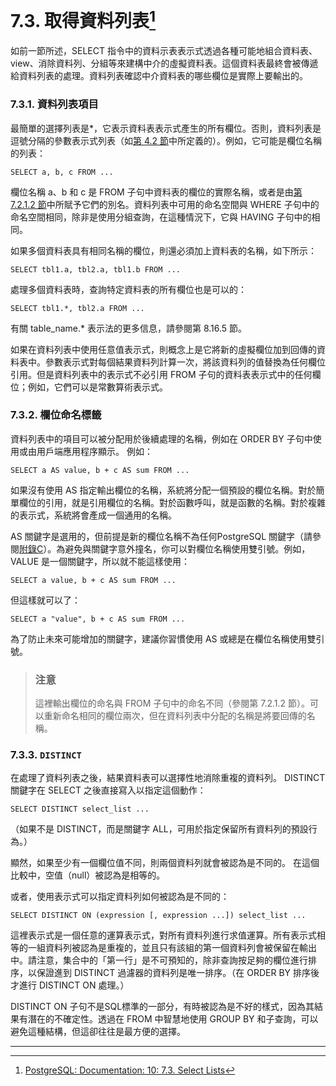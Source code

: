 # 7.3. 取得資料列表[^1]

如前一節所述，SELECT 指令中的資料示表表示式透過各種可能地組合資料表、view、消除資料列、分組等來建構中介的虛擬資料表。這個資料表最終會被傳遞給資料列表的處理。資料列表確認中介資料表的哪些欄位是實際上要輸出的。

### 7.3.1. 資料列表項目

最簡單的選擇列表是\*，它表示資料表表示式產生的所有欄位。否則，資料列表是逗號分隔的參數表示式列表（如[第 4.2 節](/ii-the-sql-language/sql-syntax/42-value-expressions.md)中所定義的）。例如，它可能是欄位名稱的列表：

```
SELECT a, b, c FROM ...
```

欄位名稱 a、b 和 c 是 FROM 子句中資料表的欄位的實際名稱，或者是由[第 7.2.1.2 節](/ii-the-sql-language/queries/72-table-expressions.md)中所賦予它們的別名。資料列表中可用的命名空間與 WHERE 子句中的命名空間相同，除非是使用分組查詢，在這種情況下，它與 HAVING 子句中的相同。

如果多個資料表具有相同名稱的欄位，則還必須加上資料表的名稱，如下所示：

```
SELECT tbl1.a, tbl2.a, tbl1.b FROM ...
```

處理多個資料表時，查詢特定資料表的所有欄位也是可以的：

```
SELECT tbl1.*, tbl2.a FROM ...
```

有關 table\_name.\* 表示法的更多信息，請參閱第 8.16.5 節。

如果在資料列表中使用任意值表示式，則概念上是它將新的虛擬欄位加到回傳的資料表中。參數表示式對每個結果資料列計算一次，將該資料列的值替換為任何欄位引用。但是資料列表中的表示式不必引用 FROM 子句的資料表表示式中的任何欄位；例如，它們可以是常數算術表示式。

### 7.3.2. 欄位命名標籤

資料列表中的項目可以被分配用於後續處理的名稱，例如在 ORDER BY 子句中使用或由用戶端應用程序顯示。 例如：

```
SELECT a AS value, b + c AS sum FROM ...
```

如果沒有使用 AS 指定輸出欄位的名稱，系統將分配一個預設的欄位名稱。對於簡單欄位的引用，就是引用欄位的名稱。對於函數呼叫，就是函數的名稱。對於複雜的表示式，系統將會產成一個通用的名稱。

AS 關鍵字是選用的，但前提是新的欄位名稱不為任何PostgreSQL 關鍵字（請參閱[附錄C](/viii-appendixes/sql-key-words.md)）。為避免與關鍵字意外撞名，你可以對欄位名稱使用雙引號。例如，VALUE 是一個關鍵字，所以就不能這樣使用：

```
SELECT a value, b + c AS sum FROM ...
```

但這樣就可以了：

```
SELECT a "value", b + c AS sum FROM ...
```

為了防止未來可能增加的關鍵字，建議你習慣使用 AS 或總是在欄位名稱使用雙引號。

> ### 注意
>
> 這裡輸出欄位的命名與 FROM 子句中的命名不同（參閱第 7.2.1.2 節）。可以重新命名相同的欄位兩次，但在資料列表中分配的名稱是將要回傳的名稱。

### 7.3.3. `DISTINCT`

在處理了資料列表之後，結果資料表可以選擇性地消除重複的資料列。 DISTINCT 關鍵字在 SELECT 之後直接寫入以指定這個動作：

```
SELECT DISTINCT select_list ...
```

（如果不是 DISTINCT，而是關鍵字 ALL，可用於指定保留所有資料列的預設行為。）

顯然，如果至少有一個欄位值不同，則兩個資料列就會被認為是不同的。 在這個比較中，空值（null）被認為是相等的。

或者，使用表示式可以指定資料列如何被認為是不同的：

```
SELECT DISTINCT ON (expression [, expression ...]) select_list ...
```

這裡表示式是一個任意的運算表示式，對所有資料列進行求值運算。所有表示式相等的一組資料列被認為是重複的，並且只有該組的第一個資料列會被保留在輸出中。請注意，集合中的「第一行」是不可預知的，除非查詢按足夠的欄位進行排序，以保證進到 DISTINCT 過濾器的資料列是唯一排序。（在 ORDER BY 排序後才進行 DISTINCT ON 處理。）

DISTINCT ON 子句不是SQL標準的一部分，有時被認為是不好的樣式，因為其結果有潛在的不確定性。透過在 FROM 中智慧地使用 GROUP BY 和子查詢，可以避免這種結構，但這卻往往是最方便的選擇。

---

[^1]: [PostgreSQL: Documentation: 10: 7.3. Select Lists](https://www.postgresql.org/docs/10/static/queries-select-lists.html)

